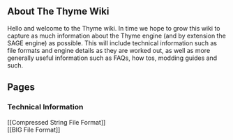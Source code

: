 ## About The Thyme Wiki

Hello and welcome to the Thyme wiki. In time we hope to grow this wiki to capture as much information about the Thyme engine (and by extension the SAGE engine) as possible. This will include technical information such as file formats and engine details as they are worked out, as well as more generally useful information such as FAQs, how tos, modding guides and such.

## Pages
### Technical Information
[[Compressed String File Format]]  
[[BIG File Format]]